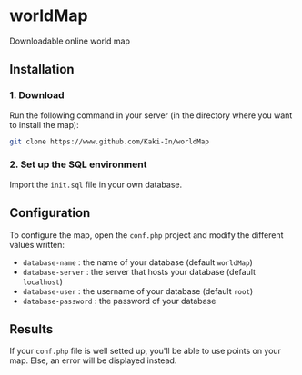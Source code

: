 # worldMap
Downloadable online world map

## Installation
### 1. Download
Run the following command in your server (in the directory where you want to install the map):
```bash
git clone https://www.github.com/Kaki-In/worldMap
```

### 2. Set up the SQL environment
Import the `init.sql` file in your own database. 

## Configuration

To configure the map, open the `conf.php` project and modify the different values written:
 - `database-name` : the name of your database (default `worldMap`)
 - `database-server` : the server that hosts your database (default `localhost`)
 - `database-user` : the username of your database (default `root`)
 - `database-password` : the password of your database

## Results

If your `conf.php` file is well setted up, you'll be able to use points on your map. Else, an error will be displayed instead.
